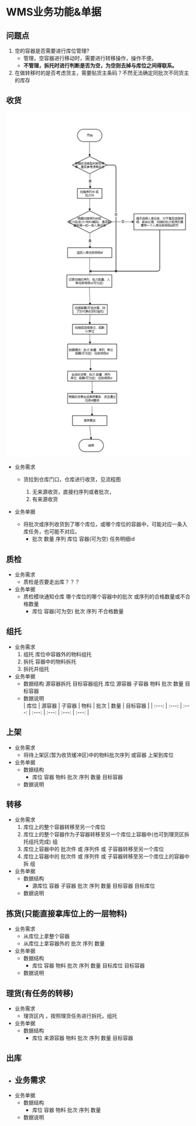 # WMS业务功能&单据
## 问题点
1. 空的容器是否需要进行库位管理? 
    - 管理，空容器进行移动时，需要进行转移操作，操作不便。
    - **不管理，拆托时进行判断是否为空，为空则去掉与库位之间得联系。** 
2. 在做转移时的是否考虑货主，需要贴货主条码？不然无法确定同批次不同货主的库存

## 收货
![avatar](png/arrival.png)
- 业务需求
    - 货拉到仓库门口，仓库进行收货，见流程图
          
       1. 无来源收货，直接扫序列或者批次，
       2. 有来源收货

- 业务单据
    - 将批次或序列收货到了哪个库位，或哪个库位的容器中，可能对应一条入库任务，也可能不对应。
        - 批次 数量   序列   库位   容器(可为空)   任务明细id  

## 质检
- 业务需求
    - 质检是否要走出库？？？
- 业务单据
    - 质检模块通知仓库 哪个库位的哪个容器中的批次 或序列的合格数量或不合格数量
        - 库位 容器(可为空) 批次 序列 不合格数量 
## 组托
- 业务需求
    1. 组托 库位中容器外的物料组托
    2. 拆托 容器中的物料拆托
    3. 拆托并组托
- 业务单据
    - 数据结构 源容器拆托 目标容器组托
        库位  源容器  子容器 物料 批次 数量 目标容器
    - 数据说明  
        | 库位 | 源容器 | 子容器 | 物料 | 批次 | 数量 | 目标容器 |
        | :---: | :---: | :---: | :---: | :---: | :---: | :---: |

## 上架
- 业务需求
    - 将待上架区(暂为收货缓冲区)中的物料批次序列 或容器 上架到库位
- 业务单据
    - 数据结构
        - 库位 容器 物料 批次 序列 数量 目标容器 
    - 数据说明

## 转移
- 业务需求
    1. 库位上的整个容器转移至另一个库位
	2. 库位上的整个容器作为子容器转移至另一个库位上容器中(也可到理货区拆托组托完成) 组
	3. 库位上容器中的 批次件 或 序列件 或 子容器转移至另一个库位 
	4. 库位上容器中的 批次件 或 序列件 或 子容器转移至另一个库位上的容器中 拆 组
- 业务单据
    - 数据结构
        - 源库位 容器 子容器 批次 序列 数量  目标容器 目标库位
    - 数据说明

## 拣货(只能直接拿库位上的一层物料)
- 业务需求
    - 从库位上拿整个容器
    - 从库位上拿容器外的 批次 序列 数量
- 业务单据
    - 数据结构
        - 库位 容器 物料 批次 序列 数量 目标库位 目标容器
    - 数据说明
## 理货(有任务的转移)
- 业务需求
    - 理货区内 ，按照理货任务进行拆托，组托
- 业务单据
    - 数据结构
        - 库位 来源容器 物料 批次 序列 数量 目标容器
## 出库
- 业务需求
    - 
- 业务单据
    - 数据结构
        - 库位 容器 物料 批次 序列 数量 
    - 数据说明
    
